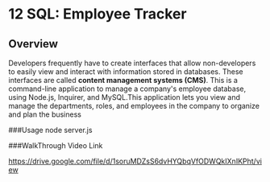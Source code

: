 # 12 SQL: Employee Tracker

##  Overview

Developers frequently have to create interfaces that allow non-developers to easily view and interact with information stored in databases. These interfaces are called **content management systems (CMS)**. This is a command-line application  to manage a company's employee database, using Node.js, Inquirer, and MySQL.This application lets you view and manage the departments, roles, and employees in the company to organize and plan the business


###Usage
node server.js

###WalkThrough Video Link

https://drive.google.com/file/d/1soruMDZsS6dvHYQbqVfODWQkIXnIKPht/view
